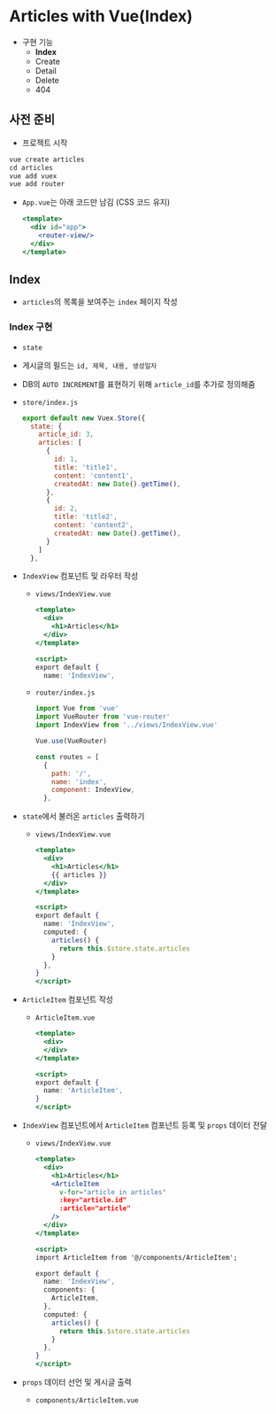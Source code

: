 # Articles with Vue(Index)

- 구현 기능
    - **Index**
    - Create
    - Detail
    - Delete
    - 404

## 사전 준비

- 프로젝트 시작

```jsx
vue create articles
cd articles
vue add vuex
vue add router
```

- `App.vue`는 아래 코드만 남김 (CSS 코드 유지)
    
    ```jsx
    <template>
      <div id="app">
        <router-view/>
      </div>
    </template>
    ```
    

## Index

- `articles`의 목록을 보여주는 `index` 페이지 작성

### Index 구현

- `state`
- 게시글의 필드는 `id, 제목, 내용, 생성일자`
- DB의 `AUTO INCREMENT`를 표현하기 위해 `article_id`를 추가로 정의해줌
- `store/index.js`
    
    ```jsx
    export default new Vuex.Store({
      state: {
        article_id: 3,
        articles: [
          {
            id: 1,
            title: 'title1',
            content: 'content1',
            createdAt: new Date().getTime(),
          },
          {
            id: 2,
            title: 'title2',
            content: 'content2',
            createdAt: new Date().getTime(),
          }
        ]
      },
    ```
    
- `IndexView` 컴포넌트 및 라우터 작성
    - `views/IndexView.vue`
        
        ```jsx
        <template>
          <div>
            <h1>Articles</h1>
          </div>
        </template>
        
        <script>
        export default {
          name: 'IndexView',
        ```
        
    - `router/index.js`
        
        ```jsx
        import Vue from 'vue'
        import VueRouter from 'vue-router'
        import IndexView from '../views/IndexView.vue'
        
        Vue.use(VueRouter)
        
        const routes = [
          {
            path: '/',
            name: 'index',
            component: IndexView,
          },
        ```
        
- `state`에서 불러온 `articles` 출력하기
    - `views/IndexView.vue`
        
        ```jsx
        <template>
          <div>
            <h1>Articles</h1>
            {{ articles }}
          </div>
        </template>
        
        <script>
        export default {
          name: 'IndexView',
          computed: {
            articles() {
              return this.$store.state.articles
            }
          },
        }
        </script>
        ```
        
- `ArticleItem` 컴포넌트 작성
    - `ArticleItem.vue`
        
        ```jsx
        <template>
          <div>
          </div>
        </template>
        
        <script>
        export default {
          name: 'ArticleItem',
        }
        </script>
        ```
        
- `IndexView` 컴포넌트에서 `ArticleItem` 컴포넌트 등록 및 `props` 데이터 전달
    - `views/IndexView.vue`
        
        ```jsx
        <template>
          <div>
            <h1>Articles</h1>
            <ArticleItem 
              v-for="article in articles"
              :key="article.id"
              :article="article"
            />
          </div>
        </template>
        
        <script>
        import ArticleItem from '@/components/ArticleItem';
        
        export default {
          name: 'IndexView',
          components: {
            ArticleItem,
          },
          computed: {
            articles() {
              return this.$store.state.articles
            }
          },
        }
        </script>
        ```
        
- `props` 데이터 선언 및 게시글 출력
    - `components/ArticleItem.vue`